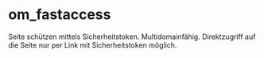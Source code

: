 # om_fastaccess
Seite schützen mittels Sicherheitstoken. Multidomainfähig. Direktzugriff auf die Seite nur per Link mit Sicherheitstoken möglich.